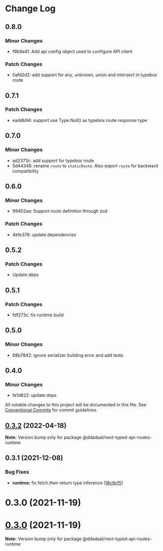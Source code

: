 # Change Log

## 0.8.0

### Minor Changes

- f9b9a41: Add api config object used to configure API client

### Patch Changes

- 0afd2d2: add support for any, unknown, union and intersect in typebox route

## 0.7.1

### Patch Changes

- eaddb94: support use Type.Null() as typebox route response type

## 0.7.0

### Minor Changes

- ad2373c: add support for typebox route
- 5d44346: rename `route` to `staticRoute`. Also export `route` for backward compatibility

## 0.6.0

### Minor Changes

- 99402aa: Support route definition through zod

### Patch Changes

- 4efe378: update dependencies

## 0.5.2

### Patch Changes

- Update deps

## 0.5.1

### Patch Changes

- fdf273c: fix runtime build

## 0.5.0

### Minor Changes

- 68b7842: ignore serializer building error and add tests

## 0.4.0

### Minor Changes

- fe1d822: update deps

All notable changes to this project will be documented in this file.
See [Conventional Commits](https://conventionalcommits.org) for commit guidelines.

## [0.3.2](https://github.com/ddadaal/next-typed-api-routes/compare/@ddadaal/next-typed-api-routes-runtime@0.3.1...@ddadaal/next-typed-api-routes-runtime@0.3.2) (2022-04-18)

**Note:** Version bump only for package @ddadaal/next-typed-api-routes-runtime

## 0.3.1 (2021-12-08)

### Bug Fixes

- **runtime:** fix fetch.then return type inference ([18c9cf5](https://github.com/ddadaal/next-typed-api-routes/commit/18c9cf5d3995816ab9c8be4659bb54b8f4a10e49))

# 0.3.0 (2021-11-19)

# [0.3.0](https://github.com/ddadaal/next-typed-api-routes/compare/v0.2.12...v0.3.0) (2021-11-19)

**Note:** Version bump only for package @ddadaal/next-typed-api-routes-runtime
